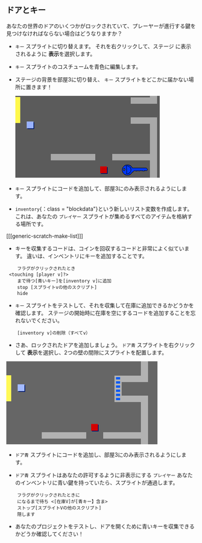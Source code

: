 ## ドアとキー

あなたの世界のドアのいくつかがロックされていて、プレーヤーが進行する鍵を見つけなければならない場合はどうなりますか？

+ `キー` スプライトに切り替えます。 それを右クリックして、ステージ</strong> に表示されるように **表示**を選択します。

+ `キー` スプライトのコスチュームを青色に編集します。

+ ステージの背景を部屋3に切り替え、 `キー` スプライトをどこかに届かない場所に置きます！
    
    ![スクリーンショット](images/world-key.png)

+ `キー` スプライトにコードを追加して、部屋3にのみ表示されるようにします。

+ `inventory`{：class = "blockdata"}という新しいリスト変数を作成します。 これは、あなたの `プレイヤー` スプライトが集めるすべてのアイテムを格納する場所です。

[[[generic-scratch-make-list]]]

+ キーを収集するコードは、コインを回収するコードと非常によく似ています。 違いは、インベントリにキーを追加することです。

```blocks
    フラグがクリックされたとき
 <touching [player v]?>
    まで待つ[青いキー]を[inventory v]に追加
    stop [スプライトvの他のスクリプト]
    hide
```

+ `キー` スプライトをテストして、それを収集して在庫に追加できるかどうかを確認します。 ステージの開始時に在庫を空にするコードを追加することを忘れないでください。

```blocks
    [inventory v]の削除（すべてv）
```

+ さあ、ロックされたドアを追加しましょう。 `ドア青` スプライトを右クリックして **表示**を選択し、2つの壁の間隙にスプライトを配置します。

![スクリーンショット](images/world-door.png)

+ `ドア青` スプライトにコードを追加し、部屋3にのみ表示されるようにします。

+ `ドア青` スプライトはあなたの許可するように非表示にする `プレイヤー` あなたのインベントリに青い鍵を持っていたら、スプライトが通過します。

```blocks
    フラグがクリックされたときに
    になるまで待ち <[在庫V]が[青キー】含ま>
    ストップ[スプライトVの他のスクリプト]
    隠します
```

+ あなたのプロジェクトをテストし、ドアを開くために青いキーを収集できるかどうか確認してください！